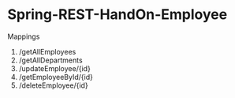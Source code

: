# Spring-REST-HandOn-Employee

Mappings
1. /getAllEmployees
2. /getAllDepartments
3. /updateEmployee/{id}
4. /getEmployeeById/{id}
5. /deleteEmployee/{id}
